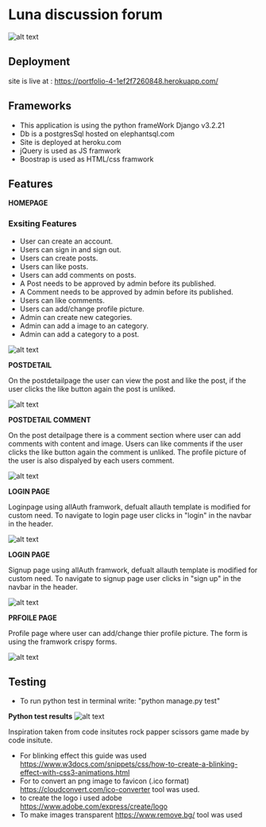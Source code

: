 # Luna discussion forum

![alt text](static/images/luna-logo_transparent.png)

## Deployment

site is live at : https://portfolio-4-1ef2f7260848.herokuapp.com/

## Frameworks

* This application is using the python frameWork Django v3.2.21
* Db is a postgresSql hosted on elephantsql.com
* Site is deployed at heroku.com
* jQuery is used as JS framwork
* Boostrap is used as HTML/css framwork


## Features 

 __HOMEPAGE__

### Exsiting Features
 
* User can create an account.
* Users can sign in and sign out.
* Users can create posts.
* Users can like posts.
* Users can add comments on posts.
* A Post needs to be approved by admin before its published.
* A Comment needs to be approved by admin before its published.
* Users can like comments.
* Users can add/change profile picture.
* Admin can create new categories.
* Admin can add a image to an category.
* Admin can add a category to a post.

![alt text](static/images/readme/luna_readme_homepage.png)

__POSTDETAIL__

On the postdetailpage the user can view the post and like the post, if the user clicks the like button again the post is unliked.

![alt text](static/images/readme/luna_readme_postdetailpage.png)

__POSTDETAIL COMMENT__

On the post detailpage there is a comment section where user can add comments with content and image. Users can like comments if the user clicks the like button again the comment is unliked. The profile picture of the user is also dispalyed by each users comment.

![alt text](static/images/readme/luna_readme_postdetailpage_comments.png)

__LOGIN PAGE__

Loginpage using allAuth framwork, defualt allauth template is modified for custom need. To navigate to login page user clicks in "login" in the navbar in the header. 

![alt text](static/images/readme/luna_readme_loginpage.png)

__LOGIN PAGE__

Signup page using allAuth framwork, defualt allauth template is modified for custom need. To navigate to signup page user clicks in "sign up" in the navbar in the header. 

![alt text](static/images/readme/luna_readme_signuppage.png)


__PRFOILE PAGE__

Profile page where user can add/change thier profile picture. The form is using the framwork crispy forms.

![alt text](static/images/readme/luna_readme_profilepage.png)



## Testing
 
 * To run python test in terminal write: "python manage.py test"
 
__Python test results__
![alt text](static/images/readme/luna_readme_pythontestresults.png)


Inspiration taken from code insitutes rock papper scissors game made by code insitute.

* For blinking effect this guide was used
https://www.w3docs.com/snippets/css/how-to-create-a-blinking-effect-with-css3-animations.html
* For to convert an png image to favicon (.ico format) 
https://cloudconvert.com/ico-converter tool was used.
* to create the logo i used adobe https://www.adobe.com/express/create/logo
* To make images transparent https://www.remove.bg/ tool was used

